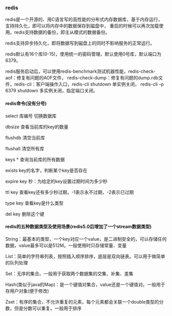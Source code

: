### redis
redis是一个开源的、用C语言写的高性能的分布式内存数据库，基于内存运行，支持持久化，即可以将内存中的数据保存到磁盘中，
重启的时候可以再次加载使用。redis支持数据的备份，即主从模式的数据备份。

redis支持异步持久化，即将数据写到磁盘上的同时不影响服务的正常运行。

redis默认有16个库(0-15)，使用统一的密码管理，默认使用0号库，默认端口为6379。

redis服务启动后，可以使用redis-benchmark测试机器性能，redis-check-aof：修复有问题的AOF文件，
redis-check-dump：修复有问题的dump.rdb文件，redis-cli：客户端操作入口，redis-cli shutdown 单实例关闭，
redis-cli -p 6379 shutdown 多实例关闭，指定端口关闭。
#### redis命令(没有分号)
select 库编号 切换数据库

dbsize 查看当前库的key的数量

flushdb 清空当前库

flushall 清空所有库

keys * 查询当前库的所有数据

exists key的名字，判断某个key是否存在
 
expire key 秒：为给定的key设置过期时间为多少秒

ttl key 查看key还有多少秒过期，-1表示永不过期，-2表示已过期  

type key 查看key是什么类型

del key 删除这个键
#### redis的五种数据类型及使用场景(redis5.0后增加了一个stream数据类型)
String：最基本的类型，一个key对应一个value，是二进制安全的，可以存储任何数据，value最多可以是512M。一般使用时只存储常量、变量

List：简单的字符串列表，按照插入顺序排序，底层是双向链表。可以用于做简单的队列处理

Set：无序的集合。一般用于获取两个数据集的交集、补集、差集

Hash(类似于java的Map)：是一个键值对集合，value还是一个键值对。一般用于存用户对象(便于修改)

Zset：有序的集合，不允许重复的元素，每个元素都会关联一个double类型的分数，但是分数可以重复。一般用于排序